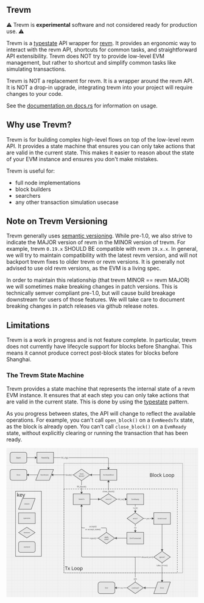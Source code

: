 ## Trevm

⚠️ Trevm is **experimental** software and not considered ready for production
use. ⚠️

Trevm is a [typestate] API wrapper for [revm]. It provides an ergonomic way to
interact with the revm API, shortcuts for common tasks, and straightforward API
extensibility. Trevm does NOT try to provide low-level EVM management, but
rather to shortcut and simplify common tasks like simulating transactions.

Trevm is NOT a replacement for revm. It is a wrapper around the revm API. It is
NOT a drop-in upgrade, integrating trevm into your project will require changes
to your code.

See the [documentation on docs.rs] for information on usage.

## Why use Trevm?

Trevm is for building complex high-level flows on top of the low-level revm
API. It provides a state machine that ensures you can only take actions that are
valid in the current state. This makes it easier to reason about the state of
your EVM instance and ensures you don't make mistakes.

Trevm is useful for:

- full node implementations
- block builders
- searchers
- any other transaction simulation usecase

## Note on Trevm Versioning

Trevm generally uses [semantic versioning](https://semver.org/). While pre-1.0,
we also strive to indicate the MAJOR version of revm in the MINOR version of
trevm. For example, trevm `0.19.x` SHOULD BE compatible with revm `19.x.x`. In
general, we will try to maintain compatibility with the latest revm version,
and will not backport trevm fixes to older trevm or revm versions. It is
generally not advised to use old revm versions, as the EVM is a living spec.

In order to maintain this relationship (that trevm MINOR == revm MAJOR) we will
sometimes make breaking changes in patch versions. This is technically semver
compliant pre-1.0, but will cause build breakage downstream for users of those
features. We will take care to document breaking changes in patch releases
via github release notes.

## Limitations

Trevm is a work in progress and is not feature complete. In particular, trevm
does not currently have lifecycle support for blocks before Shanghai. This means
it cannot produce correct post-block states for blocks before Shanghai.

### The Trevm State Machine

Trevm provides a state machine that represents the internal state of a revm EVM
instance. It ensures that at each step you can only take actions that are valid
in the current state. This is done by using the [typestate] pattern.

As you progress between states, the API will change to reflect the available
operations. For example, you can't call `open_block()` on a `EvmNeedsTx` state,
as the block is already open. You can't call `close_block()` on a `EvmReady`
state, without explicitly clearing or running the transaction that has been
ready.

![typestates are cool](./assets/states.png)

[typestate]: https://cliffle.com/blog/rust-typestate/
[revm]: https://github.com/bluealloy/revm
[docs.rs]: https://docs.rs/trevm/latest/trevm/
[documentation on docs.rs]: https://docs.rs/trevm/latest/trevm/

